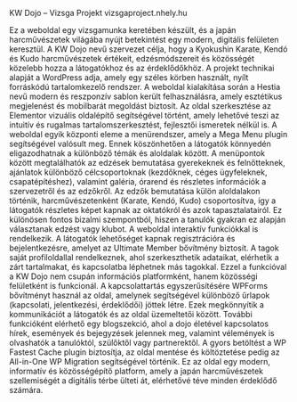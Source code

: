 KW Dojo – Vizsga Projekt
vizsgaproject.nhely.hu

Ez a weboldal egy vizsgamunka keretében készült, és a japán harcművészetek világába nyújt betekintést egy modern, digitális felületen keresztül. A KW Dojo nevű szervezet célja, hogy a Kyokushin Karate, Kendó és Kudo harcművészetek értékeit, edzésmódszereit és közösségét közelebb hozza a látogatókhoz és az érdeklődőkhöz.
A projekt technikai alapját a WordPress adja, amely egy széles körben használt, nyílt forráskódú tartalomkezelő rendszer. A weboldal kialakítása során a Hestia nevű modern és reszponzív sablon került felhasználásra, amely esztétikus megjelenést és mobilbarát megoldást biztosít. Az oldal szerkesztése az Elementor vizuális oldalépítő segítségével történt, amely lehetővé teszi az intuitív és rugalmas tartalomszerkesztést, fejlesztői ismeretek nélkül is.
A weboldal egyik központi eleme a menürendszer, amely a Mega Menu plugin segítségével valósult meg. Ennek köszönhetően a látogatók könnyedén eligazodhatnak a különböző témák és aloldalak között. A menüpontok között megtalálhatók az edzések bemutatása gyerekeknek és felnőtteknek, ajánlatok különböző célcsoportoknak (kezdőknek, céges ügyfeleknek, csapatépítéshez), valamint galéria, órarend és részletes információk a szervezetről és az edzőkről.
Az edzők bemutatása külön aloldalakon történik, harcművészetenként (Karate, Kendó, Kudo) csoportosítva, így a látogatók részletes képet kapnak az oktatókról és azok tapasztalatairól. Ez különösen fontos bizalmi szempontból, hiszen a tanulók gyakran ez alapján választanak edzést vagy klubot.
A weboldal interaktív funkciókkal is rendelkezik. A látogatók lehetőséget kapnak regisztrációra és bejelentkezésre, amelyet az Ultimate Member bővítmény biztosít. A tagok saját profiloldallal rendelkeznek, ahol szerkeszthetik adataikat, elérhetik a zárt tartalmakat, és kapcsolatba léphetnek más tagokkal. Ezzel a funkcióval a KW Dojo nem csupán információs platformként, hanem közösségi felületként is funkcionál.
A kapcsolattartás egyszerűsítésére WPForms bővítményt használ az oldal, amelynek segítségével különböző űrlapok (kapcsolati, jelentkezési, érdeklődői) jöttek létre. Ezek megkönnyítik a kommunikációt a látogatók és az oldal üzemeltetői között.
További funkcióként elérhető egy blogszekció, ahol a dojo életével kapcsolatos hírek, események és bejegyzések jelennek meg, valamint vélemények is olvashatók a tanulóktól, szülőktől vagy partnerektől. A gyors betöltést a WP Fastest Cache plugin biztosítja, az oldal mentése és költöztetése pedig az All-in-One WP Migration segítségével történik.
Ez az oldal egy modern, informatív és közösségépítő platform, amely a japán harcművészetek szellemiségét a digitális térbe ülteti át, elérhetővé téve minden érdeklődő számára.
